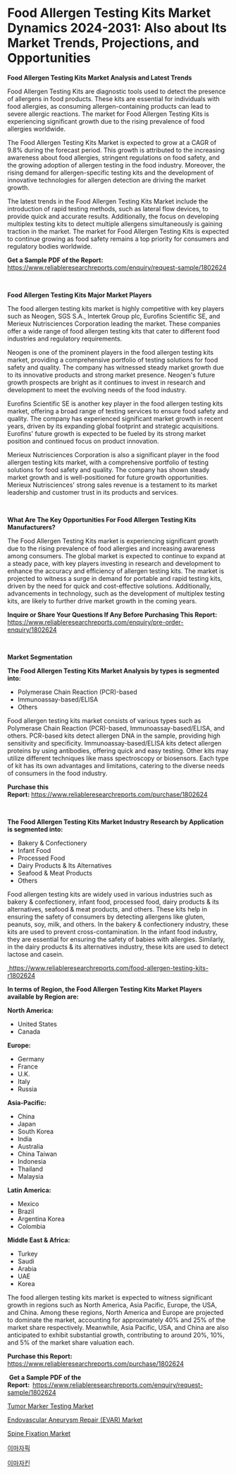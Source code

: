 <p><h1>Food Allergen Testing Kits Market Dynamics 2024-2031: Also about Its Market Trends, Projections, and Opportunities</h1></p><p><strong>Food Allergen Testing Kits Market Analysis and Latest Trends</strong></p>
<p><p>Food Allergen Testing Kits are diagnostic tools used to detect the presence of allergens in food products. These kits are essential for individuals with food allergies, as consuming allergen-containing products can lead to severe allergic reactions. The market for Food Allergen Testing Kits is experiencing significant growth due to the rising prevalence of food allergies worldwide. </p><p>The Food Allergen Testing Kits Market is expected to grow at a CAGR of 9.8% during the forecast period. This growth is attributed to the increasing awareness about food allergies, stringent regulations on food safety, and the growing adoption of allergen testing in the food industry. Moreover, the rising demand for allergen-specific testing kits and the development of innovative technologies for allergen detection are driving the market growth.</p><p>The latest trends in the Food Allergen Testing Kits Market include the introduction of rapid testing methods, such as lateral flow devices, to provide quick and accurate results. Additionally, the focus on developing multiplex testing kits to detect multiple allergens simultaneously is gaining traction in the market. The market for Food Allergen Testing Kits is expected to continue growing as food safety remains a top priority for consumers and regulatory bodies worldwide.</p></p>
<p><strong>Get a Sample PDF of the Report:&nbsp;</strong> <a href="https://www.reliableresearchreports.com/enquiry/request-sample/1802624">https://www.reliableresearchreports.com/enquiry/request-sample/1802624</a></p>
<p>&nbsp;</p>
<p><strong>Food Allergen Testing Kits Major Market Players</strong></p>
<p><p>The food allergen testing kits market is highly competitive with key players such as Neogen, SGS S.A., Intertek Group plc, Eurofins Scientific SE, and Merieux Nutrisciences Corporation leading the market. These companies offer a wide range of food allergen testing kits that cater to different food industries and regulatory requirements.</p><p>Neogen is one of the prominent players in the food allergen testing kits market, providing a comprehensive portfolio of testing solutions for food safety and quality. The company has witnessed steady market growth due to its innovative products and strong market presence. Neogen's future growth prospects are bright as it continues to invest in research and development to meet the evolving needs of the food industry.</p><p>Eurofins Scientific SE is another key player in the food allergen testing kits market, offering a broad range of testing services to ensure food safety and quality. The company has experienced significant market growth in recent years, driven by its expanding global footprint and strategic acquisitions. Eurofins' future growth is expected to be fueled by its strong market position and continued focus on product innovation.</p><p>Merieux Nutrisciences Corporation is also a significant player in the food allergen testing kits market, with a comprehensive portfolio of testing solutions for food safety and quality. The company has shown steady market growth and is well-positioned for future growth opportunities. Merieux Nutrisciences' strong sales revenue is a testament to its market leadership and customer trust in its products and services.</p></p>
<p>&nbsp;</p>
<p><strong>What Are The Key Opportunities For Food Allergen Testing Kits Manufacturers?</strong></p>
<p><p>The Food Allergen Testing Kits market is experiencing significant growth due to the rising prevalence of food allergies and increasing awareness among consumers. The global market is expected to continue to expand at a steady pace, with key players investing in research and development to enhance the accuracy and efficiency of allergen testing kits. The market is projected to witness a surge in demand for portable and rapid testing kits, driven by the need for quick and cost-effective solutions. Additionally, advancements in technology, such as the development of multiplex testing kits, are likely to further drive market growth in the coming years.</p></p>
<p><strong>Inquire or Share Your Questions If Any Before Purchasing This Report:</strong> <a href="https://www.reliableresearchreports.com/enquiry/pre-order-enquiry/1802624">https://www.reliableresearchreports.com/enquiry/pre-order-enquiry/1802624</a></p>
<p>&nbsp;</p>
<p><strong>Market Segmentation</strong></p>
<p><strong>The Food Allergen Testing Kits Market Analysis by types is segmented into:</strong></p>
<p><ul><li>Polymerase Chain Reaction (PCR)-based</li><li>Immunoassay-based/ELISA</li><li>Others</li></ul></p>
<p><p>Food allergen testing kits market consists of various types such as Polymerase Chain Reaction (PCR)-based, Immunoassay-based/ELISA, and others. PCR-based kits detect allergen DNA in the sample, providing high sensitivity and specificity. Immunoassay-based/ELISA kits detect allergen proteins by using antibodies, offering quick and easy testing. Other kits may utilize different techniques like mass spectroscopy or biosensors. Each type of kit has its own advantages and limitations, catering to the diverse needs of consumers in the food industry.</p></p>
<p><strong>Purchase this Report:&nbsp;</strong><a href="https://www.reliableresearchreports.com/purchase/1802624">https://www.reliableresearchreports.com/purchase/1802624</a></p>
<p>&nbsp;</p>
<p><strong>The Food Allergen Testing Kits Market Industry Research by Application is segmented into:</strong></p>
<p><ul><li>Bakery & Confectionery</li><li>Infant Food</li><li>Processed Food</li><li>Dairy Products & Its Alternatives</li><li>Seafood & Meat Products</li><li>Others</li></ul></p>
<p><p>Food allergen testing kits are widely used in various industries such as bakery & confectionery, infant food, processed food, dairy products & its alternatives, seafood & meat products, and others. These kits help in ensuring the safety of consumers by detecting allergens like gluten, peanuts, soy, milk, and others. In the bakery & confectionery industry, these kits are used to prevent cross-contamination. In the infant food industry, they are essential for ensuring the safety of babies with allergies. Similarly, in the dairy products & its alternatives industry, these kits are used to detect lactose and casein.</p></p>
<p><a href="https://www.reliableresearchreports.com/food-allergen-testing-kits-r1802624">&nbsp;https://www.reliableresearchreports.com/food-allergen-testing-kits-r1802624</a></p>
<p><strong>In terms of Region, the Food Allergen Testing Kits Market Players available by Region are:</strong></p>
<p>
    <p> <strong> North America: </strong>
        <ul>
            <li>United States</li>
            <li>Canada</li>
        </ul>
        </p> 
    <p> <strong> Europe: </strong>
        <ul>
            <li>Germany</li>
            <li>France</li>
            <li>U.K.</li>
            <li>Italy</li>
            <li>Russia</li>
        </ul>
        </p> 
    <p> <strong> Asia-Pacific: </strong>
        <ul>
            <li>China</li>
            <li>Japan</li>
            <li>South Korea</li>
            <li>India</li>
            <li>Australia</li>
            <li>China Taiwan</li>
            <li>Indonesia</li>
            <li>Thailand</li>
            <li>Malaysia</li>
        </ul>
        </p> 
    <p> <strong> Latin America: </strong>
        <ul>
            <li>Mexico</li>
            <li>Brazil</li>
            <li>Argentina Korea</li>
            <li>Colombia</li>
        </ul>
        </p> 
    <p> <strong> Middle East & Africa: </strong>
        <ul>
            <li>Turkey</li>
            <li>Saudi</li>
            <li>Arabia</li>
            <li>UAE</li>
            <li>Korea</li>
        </ul>
    </p>
    </p>
<p><p>The food allergen testing kits market is expected to witness significant growth in regions such as North America, Asia Pacific, Europe, the USA, and China. Among these regions, North America and Europe are projected to dominate the market, accounting for approximately 40% and 25% of the market share respectively. Meanwhile, Asia Pacific, USA, and China are also anticipated to exhibit substantial growth, contributing to around 20%, 10%, and 5% of the market share valuation each.</p></p>
<p><strong>Purchase this Report: </strong><a href="https://www.reliableresearchreports.com/purchase/1802624">https://www.reliableresearchreports.com/purchase/1802624</a></p>
<p>&nbsp;<strong>Get a Sample PDF of the Report:&nbsp;&nbsp;</strong><a href="https://www.reliableresearchreports.com/enquiry/request-sample/1802624">https://www.reliableresearchreports.com/enquiry/request-sample/1802624</a></p>
<p><strong></strong></p>
<p><p><a href="https://github.com/brentleyjimmiealvaradoz4l1rea/Market-Research-Report-List-3/blob/main/tumor-marker-testing-market.md">Tumor Marker Testing Market</a></p><p><a href="https://github.com/Angelnienowdseej3e45z3p8c/Market-Research-Report-List-3/blob/main/endovascular-aneurysm-repair-evar-market.md">Endovascular Aneurysm Repair (EVAR) Market</a></p><p><a href="https://issuu.com/reportprime-2/docs/spine-fixation-market-size-2030.pptx">Spine Fixation Market</a></p><p><a href="https://github.com/njolsky1/Market-Research-Report-List-2/blob/main/981423673388.md">이마자픽</a></p><p><a href="https://github.com/rrmadityapu/Market-Research-Report-List-2/blob/main/134488773387.md">이마자킨</a></p></p>